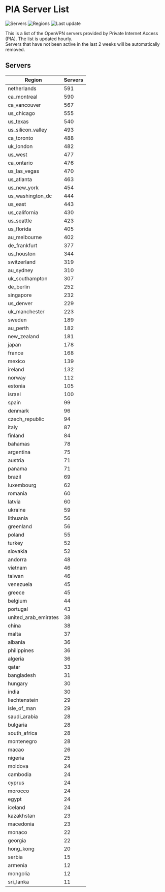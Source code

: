 # PIA Server List

![Servers](https://img.shields.io/badge/servers-15,795-blue)
![Regions](https://img.shields.io/badge/regions-97-blue)
![Last update](https://img.shields.io/badge/last_updated-Wed_May_01_10:02:24_UTC_2024-blue)

This is a list of the OpenVPN servers provided by Private Internet Access (PIA). The list is updated hourly. </br>
Servers that have not been active in the last 2 weeks will be automatically removed.

## Servers
| Region               | Servers |
|----------------------|---------|
| netherlands | 591 |
| ca_montreal | 590 |
| ca_vancouver | 567 |
| us_chicago | 555 |
| us_texas | 540 |
| us_silicon_valley | 493 |
| ca_toronto | 488 |
| uk_london | 482 |
| us_west | 477 |
| ca_ontario | 476 |
| us_las_vegas | 470 |
| us_atlanta | 463 |
| us_new_york | 454 |
| us_washington_dc | 444 |
| us_east | 443 |
| us_california | 430 |
| us_seattle | 423 |
| us_florida | 405 |
| au_melbourne | 402 |
| de_frankfurt | 377 |
| us_houston | 344 |
| switzerland | 319 |
| au_sydney | 310 |
| uk_southampton | 307 |
| de_berlin | 252 |
| singapore | 232 |
| us_denver | 229 |
| uk_manchester | 223 |
| sweden | 189 |
| au_perth | 182 |
| new_zealand | 181 |
| japan | 178 |
| france | 168 |
| mexico | 139 |
| ireland | 132 |
| norway | 112 |
| estonia | 105 |
| israel | 100 |
| spain | 99 |
| denmark | 96 |
| czech_republic | 94 |
| italy | 87 |
| finland | 84 |
| bahamas | 78 |
| argentina | 75 |
| austria | 71 |
| panama | 71 |
| brazil | 69 |
| luxembourg | 62 |
| romania | 60 |
| latvia | 60 |
| ukraine | 59 |
| lithuania | 56 |
| greenland | 56 |
| poland | 55 |
| turkey | 52 |
| slovakia | 52 |
| andorra | 48 |
| vietnam | 46 |
| taiwan | 46 |
| venezuela | 45 |
| greece | 45 |
| belgium | 44 |
| portugal | 43 |
| united_arab_emirates | 38 |
| china | 38 |
| malta | 37 |
| albania | 36 |
| philippines | 36 |
| algeria | 36 |
| qatar | 33 |
| bangladesh | 31 |
| hungary | 30 |
| india | 30 |
| liechtenstein | 29 |
| isle_of_man | 29 |
| saudi_arabia | 28 |
| bulgaria | 28 |
| south_africa | 28 |
| montenegro | 28 |
| macao | 26 |
| nigeria | 25 |
| moldova | 24 |
| cambodia | 24 |
| cyprus | 24 |
| morocco | 24 |
| egypt | 24 |
| iceland | 24 |
| kazakhstan | 23 |
| macedonia | 23 |
| monaco | 22 |
| georgia | 22 |
| hong_kong | 20 |
| serbia | 15 |
| armenia | 12 |
| mongolia | 12 |
| sri_lanka | 11 |